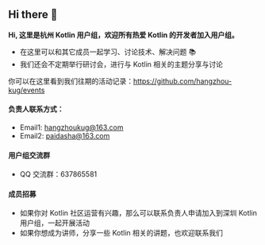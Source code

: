 ## Hi there 👋

**Hi, 这里是杭州 Kotlin 用户组，欢迎所有热爱 Kotlin 的开发者加入用户组。**

- 在这里可以和其它成员一起学习、讨论技术、解决问题 📚
- 我们还会不定期举行研讨会，进行与 Kotlin 相关的主题分享与讨论

你可以在这里看到我们往期的活动记录：https://github.com/hangzhou-kug/events

#### 负责人联系方式：

- Email1: hangzhoukug@163.com
- Email2: paidasha@163.com

#### 用户组交流群
- QQ 交流群：637865581

#### 成员招募

- 如果你对 Kotlin 社区运营有兴趣，那么可以联系负责人申请加入到深圳 Kotlin 用户组，一起开展活动
- 如果你想成为讲师，分享一些 Kotlin 相关的讲题，也欢迎联系我们
